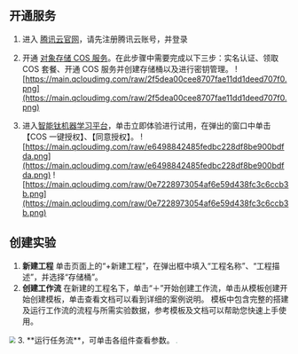 
## 开通服务
1. 进入 [腾讯云官网](https://cloud.tencent.com/)，请先注册腾讯云账号，并登录
2. 开通 [对象存储 COS 服务](https://cloud.tencent.com/product/cos)。在此步骤中需要完成以下三步：实名认证、领取 COS 套餐、开通 COS 服务并创建存储桶以及进行密钥管理。
![https://main.qcloudimg.com/raw/2f5dea00cee8707fae11dd1deed707f0.png](https://main.qcloudimg.com/raw/2f5dea00cee8707fae11dd1deed707f0.png)

3. 进入[智能钛机器学习平台](https://cloud.tencent.com/product/tio)，单击立即体验进行试用，在弹出的窗口中单击【COS 一键授权】、【同意授权】。
![https://main.qcloudimg.com/raw/e6498842485fedbc228df8be900bdfda.png](https://main.qcloudimg.com/raw/e6498842485fedbc228df8be900bdfda.png)
![https://main.qcloudimg.com/raw/0e7228973054af6e59d438fc3c6ccb3b.png](https://main.qcloudimg.com/raw/0e7228973054af6e59d438fc3c6ccb3b.png)

## 创建实验
1. **新建工程**
单击页面上的“+新建工程”，在弹出框中填入“工程名称”、“工程描述”，并选择“存储桶”。
2. **创建工作流** 
在新建的工程名下，单击“＋”开始创建工作流，单击从模板创建开始创建模板，单击查看文档可以看到详细的案例说明。
模板中包含完整的搭建及运行工作流的流程与所需实验数据，参考模板及文档可以帮助您快速上手使用。
<img src="https://main.qcloudimg.com/raw/f72f6d803d56f0fbbfa678207e807915.png" style="zoom:70%">
3. **运行任务流**，可单击各组件查看参数。
<img src="https://main.qcloudimg.com/raw/57de9b76fb3b307f73959b6b24fe9f5e.png" style="zoom:10%">


